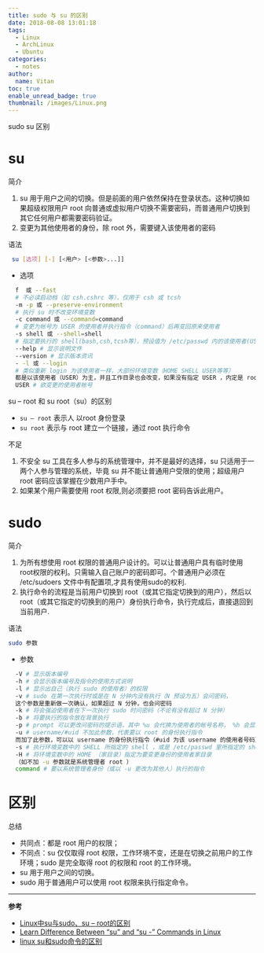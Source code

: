 ```yaml
---
title: sudo 与 su 的区别
date: 2018-08-08 13:01:18
tags:
  - Linux
  - ArchLinux
  - Ubuntu
categories:
  - notes
author:
  name: Vitan
toc: true
enable_unread_badge: true
thumbnail: /images/Linux.png
---
```

sudo su 区别
<!--more-->
# su
简介
1. su 用于用户之间的切换。但是前面的用户依然保持在登录状态。这种切换如果超级权限用户 root 向普通或虚拟用户切换不需要密码，而普通用户切换到其它任何用户都需要密码验证。
2. 变更为其他使用者的身份，除 root 外，需要键入该使用者的密码

语法
```sh
 su [选项] [-] [<用户> [<参数>...]]
```
- 选项
```sh
  f  或 --fast
  # 不必读启动档（如 csh.cshrc 等），仅用于 csh 或 tcsh
  -m -p 或 --preserve-environment
  # 执行 su 时不改变环境变数
  -c command 或 --command=command
  # 变更为帐号为 USER 的使用者并执行指令（command）后再变回原来使用者
  -s shell 或 --shell=shell
  # 指定要执行的 shell(bash,csh,tcsh等），预设值为 /etc/passwd 内的该使用者(USER) shell
  --help # 显示说明文件
  --version # 显示版本资讯
  - -l 或 --login
  # 类似重新 login 为该使用者一样，大部份环境变数（HOME SHELL USER等等）
  都是以该使用者（USER）为主，并且工作目录也会改变，如果没有指定 USER ，内定是 root
  USER # 欲变更的使用者帐号
```
su – root 和 su root（su）的区别
- `su – root` 表示人 以root 身份登录
- `su root` 表示与 root 建立一个链接，通过 root 执行命令

不足
1. 不安全 su 工具在多人参与的系统管理中，并不是最好的选择，su 只适用于一两个人参与管理的系统，毕竟 su 并不能让普通用户受限的使用；超级用户 root 密码应该掌握在少数用户手中。
2. 如果某个用户需要使用 root 权限,则必须要把 root 密码告诉此用户。

# sudo
简介
1. 为所有想使用 root 权限的普通用户设计的。可以让普通用户具有临时使用root权限的权利。只需输入自己账户的密码即可。个普通用户必须在 /etc/sudoers 文件中有配置项,才具有使用sudo的权利.
2. 执行命令的流程是当前用户切换到 root（或其它指定切换到的用户），然后以 root（或其它指定的切换到的用户）身份执行命令，执行完成后，直接退回到当前用户.

语法
```sh
sudo 参数
```
- 参数
```sh
  -V # 显示版本编号
  -h # 会显示版本编号及指令的使用方式说明
  -l # 显示出自己（执行 sudo 的使用者）的权限
  -v # sudo 在第一次执行时或是在 N 分钟内没有执行（N 预设为五）会问密码，
  这个参数是重新做一次确认，如果超过 N 分钟，也会问密码
  -k # 将会强迫使用者在下一次执行 sudo 时问密码（不论有没有超过 N 分钟）
  -b # 将要执行的指令放在背景执行
  -p # prompt 可以更改问密码的提示语，其中 %u 会代换为使用者的帐号名称， %h 会显示主机名称
  -u # username/#uid 不加此参数，代表要以 root 的身份执行指令
  而加了此参数，可以以 username 的身份执行指令（#uid 为该 username 的使用者号码）
  -s # 执行环境变数中的 SHELL 所指定的 shell ，或是 /etc/passwd 里所指定的 shell
  -H # 将环境变数中的 HOME （家目录）指定为要变更身份的使用者家目录
  （如不加 -u 参数就是系统管理者 root ）
  command # 要以系统管理者身份（或以 -u 更改为其他人）执行的指令
```

# 区别
总结
- 共同点：都是 root 用户的权限；
- 不同点：su 仅仅取得 root 权限，工作环境不变，还是在切换之前用户的工作环境；sudo 是完全取得 root 的权限和 root 的工作环境。
- su 用于用户之间的切换。
- sudo 用于普通用户可以使用 root 权限来执行指定命令。

---
**参考**
- [Linux中su与sudo、su – root的区别](https://wanglu.info/1237.html)
- [Learn Difference Between “su” and “su -” Commands in Linux](https://www.tecmint.com/difference-between-su-and-su-commands-in-linux/)
- [linux su和sudo命令的区别](https://www.jb51.net/LINUXjishu/12713.html)
